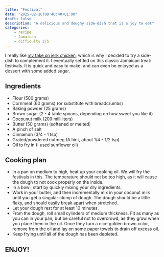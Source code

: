 ```yaml
---
title: "Festival"
date: "2025-02-16T09:40:40+01:00"
draft: false
description: "A delicious and doughy side-dish that is a joy to eat"
categories: 
    - recipe
    - Jamaican
    - difficulty 2|5
---
```


I really like [my take on jerk chicken](https://paulstapel.com/recipes/jerk-chicken/), which is why I decided to try a side-dish to complement it. I eventually settled on this classic Jamaican treat: festivals. It is quick and easy to make, and can even be enjoyed as a dessert with some added sugar.

## Ingredients
- Flour (500 grams)
- Cornmeal (60 grams) (or substitute with breadcrumbs)
- Baking powder (25 grams)
- Brown sugar (2 - 4 table spoons, depending on how sweet you like it)
- Cocounut milk (200 milliliters)
- Butter (50 grams) (softened or melted)
- A pinch of salt
- Cinnamon (3/4 - 1 tsp)
- Grated/powdered nutmeg (A hint, about 1/4 - 1/2 tsp)
- Oil to fry in (I used sunflower oil)

## Cooking plan
- In a pan on medium to high, heat up your cooking oil. We will fry the festivals in this. The temperature should not be too high, as it will cause the dough to not cook properly on the inside. 
- In a bowl, start by quickly mixing your dry ingredients. 
- Work in your butter, and then incrementally mix in your coconut milk until you get a singular clump of dough. The dough should be a little flaky, and should easily break apart when stretched. 
- Let your dough rest for at least 10 minutes. 
- From the dough, roll small cylinders of medium thickness. Fit as many as you can in your pan, but be careful not to overcrowd, as they grow when you place them in the oil. Once they turn a nice golden brown color, remove from the oil and lay on some paper towels to drain off excess oil. 
- Keep frying until all of the dough has been depleted. 

## ENJOY!